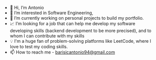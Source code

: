 - 👋 Hi, I’m Antonio
- 👀 I’m interested in Software Engineering, 
- 🔧 I’m currently working on personal projects to build my portfolio. 
- 📈 I’m looking for a job that can help me develop my software developing skills (backend development to be more precised), and to whom I can contribute with my skills
- 💡 I'm a huge fan of problem-solving platforms like LeetCode, where I love to test my coding skills.
- 📫 How to reach me - barisicantonio94@gmail.com

<!---
abarisic1/abarisic1 is a ✨ special ✨ repository because its `README.md` (this file) appears on your GitHub profile.
You can click the Preview link to take a look at your changes.
--->
